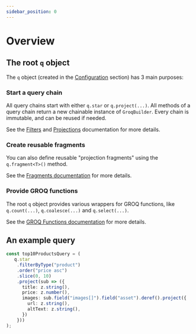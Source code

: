 ```yaml
---
sidebar_position: 0
---
```


# Overview

## The root `q` object

The `q` object (created in the [Configuration](../configuration) section) has 3 main purposes:

### Start a query chain

All query chains start with either `q.star` or `q.project(...)`.
All methods of a query chain return a new chainable instance of `GroqBuilder`.  Every chain is immutable, and can be reused if needed.

See the [Filters](./filters) and [Projections](./projections) documentation for more details.

### Create reusable fragments

You can also define reusable "projection fragments" using the `q.fragment<T>()` method.

See the [Fragments documentation](./fragments) for more details.

### Provide GROQ functions

The root `q` object provides various wrappers for GROQ functions,
like `q.count(...)`, `q.coalesce(...)` and `q.select(...)`.

See the [GROQ Functions documentation](./functions) for more details.


## An example query

```ts
const top10ProductsQuery = (
   q.star
    .filterByType("product")
    .order("price asc")
    .slice(0, 10)
    .project(sub => ({
      title: z.string(),
      price: z.number(),
      images: sub.field("images[]").field("asset").deref().project({
        url: z.string(),
        altText: z.string(),
      })
    }))
);
```
